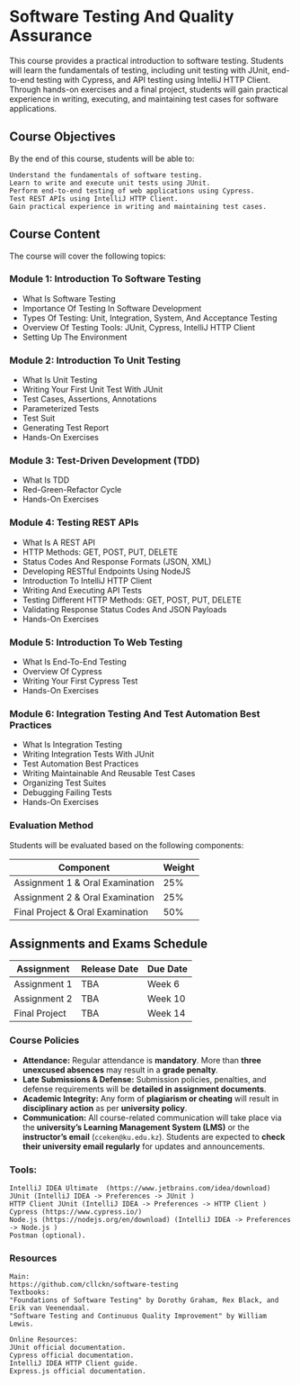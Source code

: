 # Software Testing And Quality Assurance

This course provides a practical introduction to software testing. Students will learn the fundamentals of testing, including unit testing with JUnit, end-to-end testing with Cypress, and API testing using IntelliJ HTTP Client. Through hands-on exercises and a final project, students will gain practical experience in writing, executing, and maintaining test cases for software applications. 

## Course Objectives

By the end of this course, students will be able to:

    Understand the fundamentals of software testing.
    Learn to write and execute unit tests using JUnit.
    Perform end-to-end testing of web applications using Cypress.
    Test REST APIs using IntelliJ HTTP Client.
    Gain practical experience in writing and maintaining test cases.


## Course Content
The course will cover the following topics:

### Module 1: Introduction To Software Testing  
- What Is Software Testing  
- Importance Of Testing In Software Development  
- Types Of Testing: Unit, Integration, System, And Acceptance Testing  
- Overview Of Testing Tools: JUnit, Cypress, IntelliJ HTTP Client  
- Setting Up The Environment  

### Module 2: Introduction To Unit Testing  
- What Is Unit Testing  
- Writing Your First Unit Test With JUnit  
- Test Cases, Assertions, Annotations  
- Parameterized Tests  
- Test Suit  
- Generating Test Report  
- Hands-On Exercises  

### Module 3: Test-Driven Development (TDD)  
- What Is TDD  
- Red-Green-Refactor Cycle  
- Hands-On Exercises  

### Module 4: Testing REST APIs  
- What Is A REST API  
- HTTP Methods: GET, POST, PUT, DELETE  
- Status Codes And Response Formats (JSON, XML)  
- Developing RESTful Endpoints Using NodeJS  
- Introduction To IntelliJ HTTP Client  
- Writing And Executing API Tests  
- Testing Different HTTP Methods: GET, POST, PUT, DELETE  
- Validating Response Status Codes And JSON Payloads  
- Hands-On Exercises  

### Module 5: Introduction To Web Testing  
- What Is End-To-End Testing  
- Overview Of Cypress  
- Writing Your First Cypress Test  
- Hands-On Exercises  

### Module 6: Integration Testing And Test Automation Best Practices  
- What Is Integration Testing  
- Writing Integration Tests With JUnit  
- Test Automation Best Practices  
- Writing Maintainable And Reusable Test Cases  
- Organizing Test Suites  
- Debugging Failing Tests  
- Hands-On Exercises  

### Evaluation Method

Students will be evaluated based on the following components:  

| **Component**                  | **Weight** |
|--------------------------------|-----------|
| Assignment 1 & Oral Examination | 25%       |
| Assignment 2 & Oral Examination | 25%       |
| Final Project & Oral Examination | 50%       |

## Assignments and Exams Schedule  

| **Assignment**   | **Release Date** | **Due Date**  |
|-----------------|-----------------|--------------|
| Assignment 1   | TBA              | Week 6       |
| Assignment 2   | TBA              | Week 10      |
| Final Project  | TBA              | Week 14      |


### Course Policies

- **Attendance:** Regular attendance is **mandatory**. More than **three unexcused absences** may result in a **grade penalty**.  
- **Late Submissions & Defense:** Submission policies, penalties, and defense requirements will be **detailed in assignment documents**.  
- **Academic Integrity:** Any form of **plagiarism or cheating** will result in **disciplinary action** as per **university policy**.  
- **Communication:** All course-related communication will take place via the **university’s Learning Management System (LMS)** or the **instructor’s email** (`cceken@ku.edu.kz`). Students are expected to **check their university email regularly** for updates and announcements.  


### Tools:
    IntelliJ IDEA Ultimate  (https://www.jetbrains.com/idea/download)
    JUnit (IntelliJ IDEA -> Preferences -> JUnit )
    HTTP Client JUnit (IntelliJ IDEA -> Preferences -> HTTP Client )
    Cypress (https://www.cypress.io/)
    Node.js (https://nodejs.org/en/download) (IntelliJ IDEA -> Preferences -> Node.js )
    Postman (optional).

### Resources
    Main:
    https://github.com/cllckn/software-testing
    Textbooks:
    "Foundations of Software Testing" by Dorothy Graham, Rex Black, and Erik van Veenendaal.
    "Software Testing and Continuous Quality Improvement" by William Lewis.
    
    Online Resources:
    JUnit official documentation.
    Cypress official documentation.
    IntelliJ IDEA HTTP Client guide.
    Express.js official documentation.


